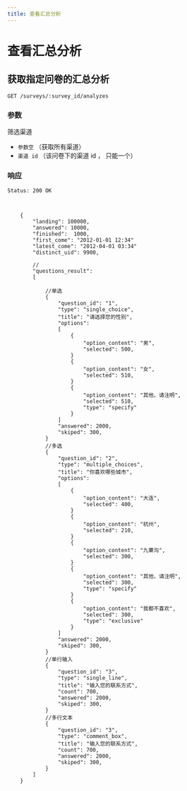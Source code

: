 ```yaml
---
title: 查看汇总分析
---
```

# 查看汇总分析

## 获取指定问卷的汇总分析

	GET /surveys/:survey_id/analyzes

### 参数

筛选渠道	

* `参数空` （获取所有渠道）
* `渠道 id` （该问卷下的渠道 id ， 只能一个）

### 响应
<pre class="headers">
<code>Status: 200 OK
</code></pre>
<pre class="highlight">
<code class="language-javascript">	

	{
		"landing": 100000,
		"answered": 10000,
		"finished":  1000,
		"first_come": "2012-01-01 12:34"
		"latest_come": "2012-04-01 03:34"
		"distinct_uid": 9900,
		
		//
		"questions_result":
		[
	
			//单选
			{
				"question_id": "1",
				"type": "single_choice",
				"title": "请选择您的性别",
				"options":
				[
					{
						"option_content": "男",
						"selected": 500,
					}
					{
						"option_content": "女",
						"selected": 510,
					}
					{
						"option_content": "其他，请注明",
						"selected": 510,
						"type": "specify"
					}
				]
				"answered": 2000,
				"skiped": 300,
			}
			//多选
			{
				"question_id": "2",
				"type": "multiple_choices",
				"title": "你喜欢哪些城市",
				"options":
				[
					{
						"option_content": "大连",
						"selected": 400,
					}
					{
						"option_content": "杭州",
						"selected": 210,
					}
					{
						"option_content": "九寨沟",
						"selected": 300,
					}
					{
						"option_content": "其他，请注明",
						"selected": 300,
						"type": "specify"
					}
					{
						"option_content": "我都不喜欢",
						"selected": 300,
						"type": "exclusive"
					}
				]
				"answered": 2000,
				"skiped": 300,
			}
			//单行输入
			{
				"question_id": "3",
				"type": "single_line",
				"title": "输入您的联系方式",
				"count": 700,
				"answered": 2000,
				"skiped": 300,
			}
			//多行文本
			{
				"question_id": "3",
				"type": "comment_box",
				"title": "输入您的联系方式",
				"count": 700,
				"answered": 2000,
				"skiped": 300,			
			}		
		]
	}
</code></pre>

